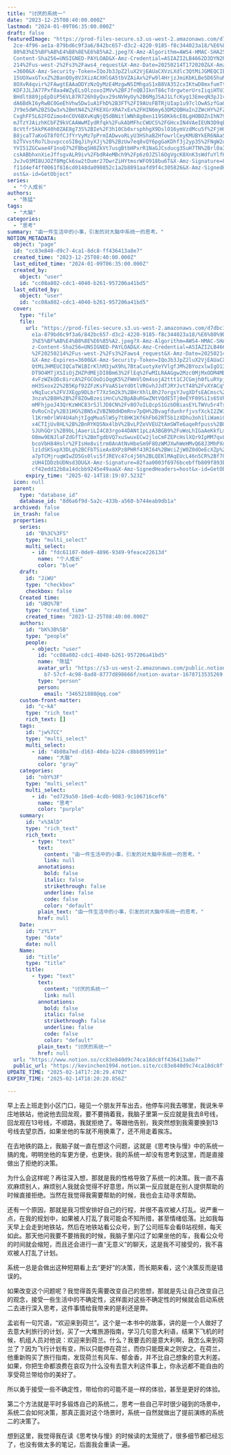 ```yaml
---
title: "讨厌的系统一"
date: "2023-12-25T08:40:00.000Z"
lastmod: "2024-01-09T06:35:00.000Z"
draft: false
featuredImage: "https://prod-files-secure.s3.us-west-2.amazonaws.com/d7dbc101-8\
  2ce-4f96-ae1a-879bd6c9f3a6/842bc657-d3c2-4220-9185-f8c344023a18/%E6%80%9D%E8%\
  80%83%E5%BF%AB%E4%B8%8E%E6%85%A2.jpeg?X-Amz-Algorithm=AWS4-HMAC-SHA256&X-Amz-\
  Content-Sha256=UNSIGNED-PAYLOAD&X-Amz-Credential=ASIAZI2LB4662D3DYN2R%2F20250\
  214%2Fus-west-2%2Fs3%2Faws4_request&X-Amz-Date=20250214T172020Z&X-Amz-Expires\
  =3600&X-Amz-Security-Token=IQoJb3JpZ2luX2VjEAUaCXVzLXdlc3QtMiJGMEQCIBqeo%2F63\
  15UOXwxGTxxZ%2BanQOy8VJXizACXHlGA5tbVZAiAx%2Fw9l4HrjzJmiKbKLBeSD65huMb8YIXeJX\
  8OXvR4qvir%2FAwgtEAAaDDYzNzQyMzE4MzgwNSIMhgaS1xB8VA352cxIKtwD8mxfumTtVpy4ET9b\
  KDFJJLJA77Pxf8aa4WZyELsOlzoxoIMVv%2BFJfnQBJIknT86cTdrgwterUrsIiqiHTUICFRIky%2\
  BHdlt889jpEpDiP56VL87R726h8yQxx29sNVHyOy%2B6MgJSAJ1LfcKyg13EmeqN3pJ1vYXIoELoO\
  dA6BdkI6yRwBC0GeEhVhw5Dw1uA1FhD%2B3FT%2FI9AUsFBTRjUIap1u97clOwASzfGaO1jhWEWHo\
  JY9e5dW%2BZSQw3x%2BmtN4Z%2FKEXGrXRA7xEx%2FHIN6my63DM2QBHaIn2ZWcHY%2FZTJag1LaU\
  CxghFF5L62FOZimo4nCOV6BXvKqNjQ5dBNitlWNh8g0en119S0Kk6cE0LgHOBOZnIhN79485VKZjd\
  mJTzYJAizhKCbFZ9kVCAAWwMIydRfqk%2FukAbMFhcCWUCS%2FGHcxIN4VAeIEUN3D9qECA6pWhjB\
  8cVtfr5kkPK40h0ZAE8g73S%2BIe%2F3h10Cb0xrsphhgX9DslO16ymVzdMcu5f%2FjHGb6Pqejoy\
  B8jcaT7aKoGT8fOfCJfYrVyMz7pPrmIADwvoRLyU3HShaBZHfowrlCeyKMUBYkER6NAaSFoaiJ944\
  b2TVvstRo7LbuvpccoSIBqJihyXJj%2B%2BzUw7eq8vQY6pgGaKDhf3j2yp35%2FNgW2o%2BuTGSD\
  YVI51ZGCwae4F1noQ7%2FBbqSH0ZkVt7usgBtbHPxrR1NaGJCsducg3SuH7TN%2Brl0a3XiQEQ4e2\
  cskABbhxnXieJffsgvALR9iv%2FbdR4eMBch9%2Fp6z0JZSl6OgVgcK8XnK3sWdfuYlfHtUCyArC4\
  JvJvO3MI8UJOZf8MgCk6sw2tDumr27DwrZiHYtmsrWFO918bu6T&X-Amz-Signature=8700c83fe\
  f11d4ef4ff0061f816cd0148da090852c1a2b8891aafd9f4c305826&X-Amz-SignedHeaders=h\
  ost&x-id=GetObject"
series:
  - "个人成长"
authors:
  - "陈猛"
tags:
  - "大脑"
categories:
  - "思考"
summary: "由一件生活中的小事，引发的对大脑中系统一的思考。"
NOTION_METADATA:
  object: "page"
  id: "cc83e840-d9c7-4ca1-8dc8-ff436413a8e7"
  created_time: "2023-12-25T08:40:00.000Z"
  last_edited_time: "2024-01-09T06:35:00.000Z"
  created_by:
    object: "user"
    id: "cc08a802-cdc1-4040-b261-957206a41bd5"
  last_edited_by:
    object: "user"
    id: "cc08a802-cdc1-4040-b261-957206a41bd5"
  cover:
    type: "file"
    file:
      url: "https://prod-files-secure.s3.us-west-2.amazonaws.com/d7dbc101-82ce-4f96-a\
        e1a-879bd6c9f3a6/842bc657-d3c2-4220-9185-f8c344023a18/%E6%80%9D%E8%80%8\
        3%E5%BF%AB%E4%B8%8E%E6%85%A2.jpeg?X-Amz-Algorithm=AWS4-HMAC-SHA256&X-Am\
        z-Content-Sha256=UNSIGNED-PAYLOAD&X-Amz-Credential=ASIAZI2LB466YVOV25ZZ\
        %2F20250214%2Fus-west-2%2Fs3%2Faws4_request&X-Amz-Date=20250214T171907Z\
        &X-Amz-Expires=3600&X-Amz-Security-Token=IQoJb3JpZ2luX2VjEAUaCXVzLXdlc3\
        QtMiJHMEUCIQCaTW1BIrKlhM3jwX9hL7BtaCuotyXeYVlgfJM%2BYozxlwIgO13NZrHuE1i\
        DT9O4MTjXSIiOjZHZPdMEjDI8Bm63%2FlEq%2FwMILRAAGgw2Mzc0MjMxODM4MDUiDFX10Z\
        4vFzWZkODc8ircA%2FGCOoDiOqgK5%2FWmVlOm4sojA2ttt1CJCGmjh0fLuRYpjqcqV%2FJ\
        mH3Sxox22%2B5Kpf92ZFzKsFVaA51eYdOtlVRGvhJJdTJRYJvtT48%2FvXYACqYljxjfgr1\
        vNqIucx%2FVJXEgp9DLbrT7Xz5m2k3%2BHrXhlLBh27orgsYJvgXDfsEACmsc%2FdUabGBE\
        3nza%2B8H%2B%2F8ZOwBzeiiHnCu%2BpABuRGwZNtVQdE5Tj0eEYF09SiIs65Vh4c5xvvVX\
        mMFhjpoJ43QrKzWHC83r5JlJD8CN%2Fv8O7oILQcpS1GzbDBiasEYLTWVu5r4Tsu5V4AnWP\
        0vRoCnIy%2B31HG%2BN5xZVBZN0dHDmRnv7pQH%2BvagfdunhrfjvsfXckI2ZW3rYWbhfEf\
        l1Krm0rlWV4U4ahjtIgqMua5lW5y7t8HK1Kf6hFb62RT5b1zXDhu3oh1liWamiGGduwQiTM\
        x4CTIjUv8HL%2B%2BnRYKQSNx4lbV%2BvLPZeVVEUZtAmSWTe6aqeRfpuss%2BUyhpfkM2t\
        SJUhGQri%2B9bLjAaeriLI4C83rgo44DANt1pLzA3BGB9%2FuWoLhIGaAeKkfLmxo8aizMi\
        O8mw9ENJlaFZdGfTi%2BmTgdbVQ7xuSwuxECw2jloCmFZEPcHslXQr9IpMM7qvL0GOqUBhf\
        bcoVbH84Hslr%2FIsHe8vitrm0AnAtNvHbeSm9F8OzWMJXwhWeHMvQ68J3MhPXd0jNEwj83\
        lz1dSKSxpX3DLq%2BCFbTSieAx8XPz8PHRf43RI64%2BWciZjW0Z0dOeEcXZp%2FpaXHLW6\
        a7pTCMjruqWIwZO5Gs0lvi5fJREVc47c4j56%2BLQEKlMAqEUcL46n5CR%2Bf70YSrrubeq\
        zUH4IDDzbUDNsd3DU&X-Amz-Signature=82faa0003f6976bcebffb809f893b711f2512\
        cf42edd12b8a14dcbb9245e49aa&X-Amz-SignedHeaders=host&x-id=GetObject"
      expiry_time: "2025-02-14T18:19:07.523Z"
  icon: null
  parent:
    type: "database_id"
    database_id: "8d6a6f9d-5a2c-433b-a560-b744eab9db1a"
  archived: false
  in_trash: false
  properties:
    series:
      id: "B%3C%3FS"
      type: "multi_select"
      multi_select:
        - id: "fdc61107-0de9-4896-9349-9feace22613d"
          name: "个人成长"
          color: "blue"
    draft:
      id: "JiWU"
      type: "checkbox"
      checkbox: false
    Created time:
      id: "UBQ%7B"
      type: "created_time"
      created_time: "2023-12-25T08:40:00.000Z"
    authors:
      id: "bK%3B%5B"
      type: "people"
      people:
        - object: "user"
          id: "cc08a802-cdc1-4040-b261-957206a41bd5"
          name: "陈猛"
          avatar_url: "https://s3-us-west-2.amazonaws.com/public.notion-static.com/775523\
            b7-57cf-4c98-8ad8-8777d898666f/notion-avatar-1678713535269.png"
          type: "person"
          person:
            email: "346521888@qq.com"
    custom-front-matter:
      id: "c~kA"
      type: "rich_text"
      rich_text: []
    tags:
      id: "jw%7CC"
      type: "multi_select"
      multi_select:
        - id: "4b08a7ed-d163-40da-b224-c8bb8599911e"
          name: "大脑"
          color: "gray"
    categories:
      id: "nbY%3F"
      type: "multi_select"
      multi_select:
        - id: "ed729a50-16e0-4cdb-9083-9c106716cef6"
          name: "思考"
          color: "purple"
    summary:
      id: "x%3AlD"
      type: "rich_text"
      rich_text:
        - type: "text"
          text:
            content: "由一件生活中的小事，引发的对大脑中系统一的思考。"
            link: null
          annotations:
            bold: false
            italic: false
            strikethrough: false
            underline: false
            code: false
            color: "default"
          plain_text: "由一件生活中的小事，引发的对大脑中系统一的思考。"
          href: null
    Date:
      id: "zYLY"
      type: "date"
      date: null
    Name:
      id: "title"
      type: "title"
      title:
        - type: "text"
          text:
            content: "讨厌的系统一"
            link: null
          annotations:
            bold: false
            italic: false
            strikethrough: false
            underline: false
            code: false
            color: "default"
          plain_text: "讨厌的系统一"
          href: null
  url: "https://www.notion.so/cc83e840d9c74ca18dc8ff436413a8e7"
  public_url: "https://kevinchen1994.notion.site/cc83e840d9c74ca18dc8ff436413a8e7"
UPDATE_TIME: "2025-02-14T17:20:29.470Z"
EXPIRY_TIME: "2025-02-14T18:20:20.856Z"

---
```

<link rel="stylesheet" href="https://cdn.jsdelivr.net/npm/katex@0.16.2/dist/katex.min.css" integrity="sha384-bYdxxUwYipFNohQlHt0bjN/LCpueqWz13HufFEV1SUatKs1cm4L6fFgCi1jT643X" crossorigin="anonymous">


早上去上班走到小区门口，碰见一个朋友开车出去，他停车问我去哪里，我说朱辛庄地铁站，他说他去回龙观，要不要捎着我，我脑子里第一反应就是我去8号线，回龙观在13号线，不顺路，我就拒绝了。等跟他告别，我突然想到我需要换到13号线去望京西，如果坐他的车就不用换乘了，还不用走着挨冻。


在去地铁的路上，我脑子就一直在想这个问题，这就是《思考快与慢》中的系统一搞的鬼，明明坐他的车更方便，也更快，我的系统一却没有思考到这里，而是直接做出了拒绝的决策。


为什么会这样呢？再往深入想，那就是我的性格导致了系统一的决策。我一直不喜欢麻烦别人，麻烦别人我就会觉得不好意思，所以第一反应就是在别人提供帮助的时候直接拒绝。当然在我觉得我需要帮助的时候，我也会主动寻求帮助。


还有一个原因，那就是我习惯安排好自己的行程，并很不喜欢被人打乱。说严重一点，在我的规划中，如果被人打乱了我可能会不知所措，甚至情绪低落。比如我每天早上会走到地铁站，然后在地铁站看公众号，到了公司班车会看B站视频，每天如此。那天他问我要不要捎我的时候，我脑子里闪过了如果坐他的车，我看公众号的时间就会缩短，而且还会进行一直“无意义”的聊天，这是我不可接受的，我不喜欢被人打乱了计划。


系统一总是会做出这种短期看上去“更好”的决策，而长期来看，这个决策反而是错误的。


如果改变这个问题呢？我觉得首先需要改变自己的思想，那就是先让自己改变自己的观念，接受一些生活中的不确定性，这样面对这些不确定性的时候就会启动系统二去进行深入思考，这件事情给我带来的是利还是弊。


孟岩有一句咒语，“欢迎来到荷兰”。这个是一本书中的故事，讲的是一个人做好了去意大利旅行的计划，买了一大堆旅游指南，学习几句意大利语，结果下飞机的时候，机组人员对他说：欢迎来到荷兰。什么？我要去的是意大利啊，我怎么来到荷兰了？因为飞行计划有变，所以只能停在荷兰，而你只能既来之则安之。在荷兰，他重新购买了旅行指南，发现荷兰有风车、郁金香，并不比自己想象的意大利差。如果，你把生命都浪费在哀叹为什么没有去意大利这件事上，你永远都不能自由的享受荷兰带给你的美好了。


所以勇于接受一些不确定性，带给你的可能不是一样的体验，甚至是更好的体验。


第二个方法就是平时多锻炼自己的系统二，思考一些自己平时很少碰到的场景中，系统二会如何决策，那真正面对这个场景时，系统一自然就做出了提前演练的系统二的决策了。


想到这里，我觉得我在读《思考快与慢》的时候读的太笼统了，很多细节都已经忘了，也没有做太多的笔记，后面我会重读一遍。


